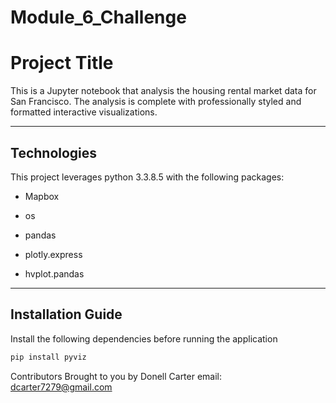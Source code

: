 # Module_6_Challenge

# Project Title

This is a Jupyter notebook that analysis the housing rental market data for San Francisco. The analysis is complete with professionally styled and formatted interactive visualizations.

---

## Technologies

This project leverages python 3.3.8.5 with the following packages:

* Mapbox
* os

* pandas

* plotly.express
* hvplot.pandas


---

## Installation Guide

Install the following dependencies before running the application

```python
pip install pyviz
```

Contributors
Brought to you by Donell Carter email: dcarter7279@gmail.com



